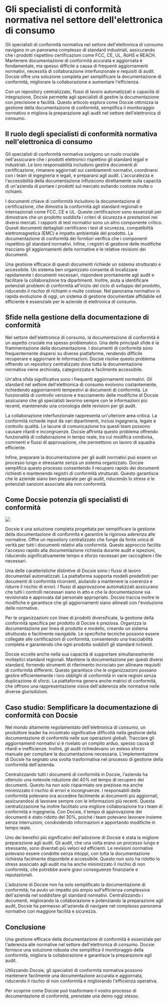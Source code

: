 # Gli specialisti di conformità normativa nel settore dell'elettronica di consumo

Gli specialisti di conformità normativa nel settore dell'elettronica di consumo navigano in un panorama complesso di standard industriali, assicurando che i prodotti rispettino certificazioni come FCC, CE, UL, RoHS e REACH. Mantenere documentazione di conformità accurata e aggiornata è fondamentale, ma spesso difficile a causa di frequenti aggiornamenti normativi, necessità di collaborazione interfunzionale e requisiti di audit. Docsie offre una soluzione completa per semplificare la documentazione di conformità, migliorare la collaborazione e aumentare l'efficienza.

Con un repository centralizzato, flussi di lavoro automatizzati e capacità di integrazione, Docsie permette agli specialisti di gestire la documentazione con precisione e facilità. Questo articolo esplora come Docsie ottimizza la gestione della documentazione di conformità, semplifica il monitoraggio normativo e migliora la preparazione agli audit nel settore dell'elettronica di consumo.

## Il ruolo degli specialisti di conformità normativa nell'elettronica di consumo

Gli specialisti di conformità normativa svolgono un ruolo cruciale nell'assicurare che i prodotti elettronici rispettino gli standard legali e industriali. Le loro responsabilità includono gestire documenti di certificazione, rimanere aggiornati sui cambiamenti normativi, coordinarsi con i team di ingegneria e legali, e prepararsi agli audit. L'accuratezza e l'accessibilità della documentazione influiscono direttamente sulla capacità di un'azienda di portare i prodotti sul mercato evitando costose multe o richiami.

I documenti chiave di conformità includono la documentazione di certificazione, che dimostra la conformità agli standard regionali e internazionali come FCC, CE e UL. Queste certificazioni sono essenziali per dimostrare che un prodotto soddisfa i criteri di sicurezza e prestazioni nei diversi mercati. I rapporti di test normativi sono un altro componente critico. Questi documenti dettagliati certificano i test di sicurezza, compatibilità elettromagnetica (EMC) e impatto ambientale del prodotto. La documentazione di conformità dei fornitori verifica che i componenti rispettino gli standard normativi. Infine, i registri di gestione delle modifiche tracciano gli aggiornamenti delle normative e le relative revisioni dei documenti.

Una gestione efficace di questi documenti richiede un sistema strutturato e accessibile. Un sistema ben organizzato consente di localizzare rapidamente i documenti necessari, rispondere prontamente agli audit e facilitare la collaborazione tra dipartimenti. Inoltre, aiuta a identificare potenziali problemi di conformità all'inizio del ciclo di sviluppo del prodotto, riducendo il rischio di richiami o multe costose. Nel panorama normativo in rapida evoluzione di oggi, un sistema di gestione documentale affidabile ed efficiente è essenziale per le aziende di elettronica di consumo.

## Sfide nella gestione della documentazione di conformità

Nel settore dell'elettronica di consumo, la documentazione di conformità è un aspetto cruciale ma spesso problematico. Una delle principali sfide è la frammentazione della documentazione. I documenti di conformità sono frequentemente dispersi su diverse piattaforme, rendendo difficile recuperare e aggiornare le informazioni. Docsie risolve questo problema offrendo un repository centralizzato dove tutta la documentazione normativa viene archiviata, categorizzata e facilmente accessibile.

Un'altra sfida significativa sono i frequenti aggiornamenti normativi. Gli standard nel settore dell'elettronica di consumo evolvono costantemente, richiedendo aggiornamenti tempestivi ai documenti di conformità. Le funzionalità di controllo versione e tracciamento delle modifiche di Docsie assicurano che gli specialisti lavorino sempre con le informazioni più recenti, mantenendo una cronologia delle revisioni per gli audit.

La collaborazione interfunzionale rappresenta un'ulteriore area critica. La conformità richiede input da vari dipartimenti, inclusi ingegneria, legale e controllo qualità. Le lacune di comunicazione tra questi team possono causare ritardi e incongruenze. Docsie affronta questo problema offrendo funzionalità di collaborazione in tempo reale, tra cui modifica condivisa, commenti e flussi di approvazione, che permettono un lavoro di squadra efficiente.

Infine, preparare la documentazione per gli audit normativi può essere un processo lungo e stressante senza un sistema organizzato. Docsie semplifica questo processo consentendo il recupero rapido dei documenti richiesti e mantenendo registri di conformità strutturati. Questo garantisce che le aziende siano ben preparate per gli audit, riducendo lo stress e le potenziali sanzioni associate alla non conformità.

## Come Docsie potenzia gli specialisti di conformità

![](https://cdn.docsie.io/workspace_PxAvC1Uenuc7ad6H3/doc_wn84Jkoc6hIMTO2eE/file_WyrqEK0E1zfn5P8Ia/image_ed244903-132a-cf9b-c7f2-bda1651bfa30.jpg)

Docsie è una soluzione completa progettata per semplificare la gestione della documentazione di conformità e garantire la rigorosa aderenza alle normative. Offre un repository centralizzato che funge da fonte unica di verità per tutti i documenti relativi alla conformità. Questo approccio facilita l'accesso rapido alla documentazione richiesta durante audit e ispezioni, riducendo significativamente tempo e sforzo necessari per raccogliere i file necessari.

Una delle caratteristiche distintive di Docsie sono i flussi di lavoro documentali automatizzati. La piattaforma supporta modelli predefiniti per documenti di conformità ricorrenti, aiutando a mantenere la coerenza e ridurre il rischio di errori. I flussi di approvazione automatizzati assicurano che tutti i controlli necessari siano in atto e che la documentazione sia revisionata e approvata dal personale appropriato. Docsie traccia inoltre le modifiche e garantisce che gli aggiornamenti siano allineati con l'evoluzione delle normative.

Per le organizzazioni con linee di prodotti diversificate, la gestione della conformità specifica per prodotto di Docsie è preziosa. Organizza la documentazione per linea di prodotto e modello, creando un sistema strutturato e facilmente navigabile. Le specifiche tecniche possono essere collegate alle certificazioni di conformità, consentendo una tracciabilità completa e garantendo che ogni prodotto soddisfi gli standard richiesti.

Docsie eccelle anche nella sua capacità di supportare simultaneamente molteplici standard regionali. Mantiene la documentazione per questi diversi standard, fornendo strumenti di riferimento incrociato per allineare requisiti di conformità differenti. Questo garantisce che le organizzazioni possano gestire efficientemente i loro obblighi di conformità in varie regioni senza duplicazione di sforzi. La piattaforma genera anche matrici di conformità, che offrono una rappresentazione visiva dell'aderenza alle normative nelle diverse giurisdizioni.

## Caso studio: Semplificare la documentazione di conformità con Docsie

Nel mondo altamente regolamentato dell'elettronica di consumo, un produttore leader ha incontrato significative difficoltà nella gestione della documentazione di conformità nelle sue operazioni globali. Tracciare gli aggiornamenti normativi si è rivelato un compito arduo, spesso causa di ritardi e inefficienze. Inoltre, gli audit richiedevano un esteso sforzo manuale per compilare la documentazione necessaria. L'implementazione di Docsie ha segnato una svolta trasformativa nel processo di gestione della conformità dell'azienda.

Centralizzando tutti i documenti di conformità in Docsie, l'azienda ha ottenuto una notevole riduzione del 40% nel tempo di recupero dei documenti. Questo ha non solo risparmiato ore preziose ma anche minimizzato il rischio di errori e incongruenze. I responsabili della conformità potevano ora accedere facilmente ai documenti più aggiornati, assicurandosi di lavorare sempre con le informazioni più recenti. Questa centralizzazione ha inoltre facilitato una migliore collaborazione tra i team di conformità e ingegneria. Con Docsie, il tempo di approvazione dei documenti è stato ridotto del 30%, poiché i team potevano lavorare insieme senza interruzioni, condividendo informazioni e apportando modifiche in tempo reale.

Uno dei benefici più significativi dell'adozione di Docsie è stata la migliore preparazione agli audit. Gli audit, che una volta erano un processo lungo e stressante, sono diventati più veloci ed efficienti. Le revisioni normative potevano essere condotte senza intoppi, con tutta la documentazione richiesta facilmente disponibile e accessibile. Questo non solo ha ridotto lo stress associato agli audit ma ha anche minimizzato il rischio di non conformità, che potrebbe avere gravi conseguenze finanziarie e reputazionali.

L'adozione di Docsie non ha solo semplificato la documentazione di conformità; ha avuto un impatto più ampio sull'efficienza complessiva dell'azienda nel soddisfare gli standard normativi. Centralizzando i documenti, migliorando la collaborazione e potenziando la preparazione agli audit, Docsie ha permesso all'azienda di navigare nel complesso panorama normativo con maggiore facilità e sicurezza.

## Conclusione

Una gestione efficace della documentazione di conformità è essenziale per l'aderenza alle normative nel settore dell'elettronica di consumo. Docsie fornisce una soluzione robusta che semplifica il monitoraggio della conformità, migliora la collaborazione e garantisce la preparazione agli audit.

Utilizzando Docsie, gli specialisti di conformità normativa possono mantenere facilmente una documentazione accurata e aggiornata, riducendo il rischio di non conformità e migliorando l'efficienza operativa.

Per scoprire come Docsie può trasformare il vostro processo di documentazione di conformità, prenotate una demo oggi stesso.
